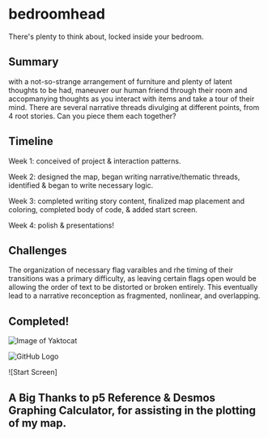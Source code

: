 # bedroomhead

There's plenty to think about, locked inside your bedroom.

## Summary

with a not-so-strange arrangement of furniture and plenty of latent thoughts to be had, maneuver our human friend through their room and accopmanying thoughts as you interact with items and take a tour of their mind. There are several narrative threads divulging at different points, from 4 root stories. Can you piece them each together?


## Timeline

Week 1: conceived of project & interaction patterns.

Week 2: designed the map, began writing narrative/thematic threads, identified & began to write necessary logic.

Week 3: completed writing story content, finalized map placement and coloring, completed body of code, & added start screen.

Week 4: polish & presentations!


## Challenges

The organization of necessary flag varaibles and rhe timing of their transitions was a primary difficulty, as leaving certain flags open would be allowing the order of text to be distorted or broken entirely. This eventually lead to a narrative reconception as fragmented, nonlinear, and overlapping.

## Completed!

![Image of Yaktocat](https://octodex.github.com/images/yaktocat.png)

![GitHub Logo](/images/logo.png)


![Start Screen] 

## A Big Thanks to p5 Reference & Desmos Graphing Calculator, for assisting in the plotting of my map.
